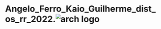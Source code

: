 # Angelo_Ferro_Kaio_Guilherme_dist_os_rr_2022.![arch logo](https://user-images.githubusercontent.com/65198889/179524086-d517cb2f-bb38-4552-9cf7-fef20b918ae6.png)
